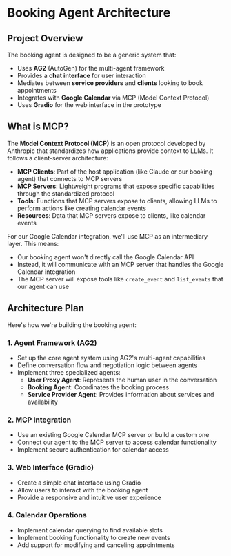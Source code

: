 # Booking Agent Architecture

## Project Overview

The booking agent is designed to be a generic system that:

- Uses **AG2** (AutoGen) for the multi-agent framework
- Provides a **chat interface** for user interaction
- Mediates between **service providers** and **clients** looking to book appointments
- Integrates with **Google Calendar** via MCP (Model Context Protocol)
- Uses **Gradio** for the web interface in the prototype

## What is MCP?

The **Model Context Protocol (MCP)** is an open protocol developed by Anthropic that standardizes how applications provide context to LLMs. It follows a client-server architecture:

- **MCP Clients**: Part of the host application (like Claude or our booking agent) that connects to MCP servers
- **MCP Servers**: Lightweight programs that expose specific capabilities through the standardized protocol
- **Tools**: Functions that MCP servers expose to clients, allowing LLMs to perform actions like creating calendar events
- **Resources**: Data that MCP servers expose to clients, like calendar events

For our Google Calendar integration, we'll use MCP as an intermediary layer. This means:

- Our booking agent won't directly call the Google Calendar API
- Instead, it will communicate with an MCP server that handles the Google Calendar integration
- The MCP server will expose tools like `create_event` and `list_events` that our agent can use

## Architecture Plan

Here's how we're building the booking agent:

### 1. Agent Framework (AG2)
- Set up the core agent system using AG2's multi-agent capabilities
- Define conversation flow and negotiation logic between agents
- Implement three specialized agents:
  - **User Proxy Agent**: Represents the human user in the conversation
  - **Booking Agent**: Coordinates the booking process
  - **Service Provider Agent**: Provides information about services and availability

### 2. MCP Integration
- Use an existing Google Calendar MCP server or build a custom one
- Connect our agent to the MCP server to access calendar functionality
- Implement secure authentication for calendar access

### 3. Web Interface (Gradio)
- Create a simple chat interface using Gradio
- Allow users to interact with the booking agent
- Provide a responsive and intuitive user experience

### 4. Calendar Operations
- Implement calendar querying to find available slots
- Implement booking functionality to create new events
- Add support for modifying and canceling appointments